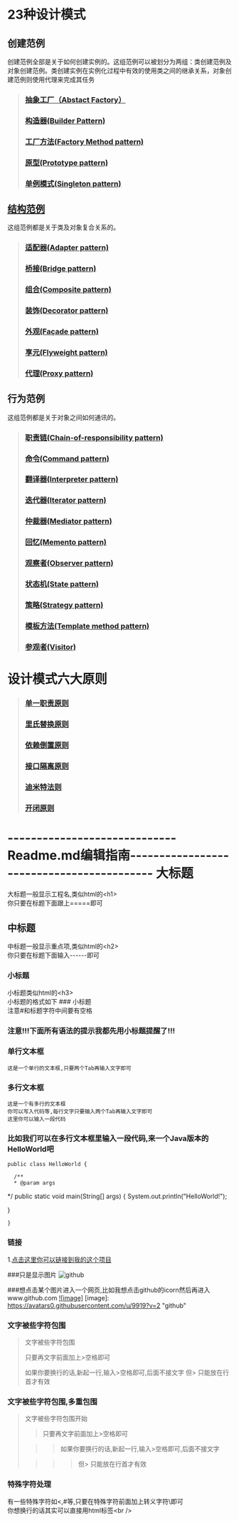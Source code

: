 23种设计模式
=====

创建范例
-----

创建范例全部是关于如何创建实例的。这组范例可以被划分为两组：类创建范例及对象创建范例。类创建实例在实例化过程中有效的使用类之间的继承关系，对象创建范例则使用代理来完成其任务

> ### [抽象工厂（Abstact Factory）](http://blog.csdn.net/zhengzhb/article/details/7359385)
> ### [构造器(Builder Pattern)](http://blog.csdn.net/luhuajcdd/article/details/8806897)
> ### [工厂方法(Factory Method pattern)](http://www.cnblogs.com/java-my-life/archive/2012/03/25/2416227.html)
> ### [原型(Prototype pattern)](http://blog.csdn.net/zhengzhb/article/details/7393528)
> ### [单例模式(Singleton pattern)](http://yangguangfu.iteye.com/blog/815944)


[结构范例](http://www.cnblogs.com/Terrylee/archive/2006/06/01/designpattern_articles_structpattern.html)
-----

这组范例都是关于类及对象复合关系的。

> ### [适配器(Adapter pattern)](http://www.cnblogs.com/wangjq/archive/2012/07/09/2582485.html)
> ### [桥接(Bridge pattern)](http://www.cnblogs.com/muzongyan/archive/2010/09/01/1815153.html)
> ### [组合(Composite pattern)](http://www.cnblogs.com/doubleliang/archive/2011/12/27/2304104.html)
> ### [装饰(Decorator pattern)](http://www.cnblogs.com/god_bless_you/archive/2010/06/10/1755212.html)
> ### [外观(Façade pattern)](http://www.cnblogs.com/Terrylee/archive/2006/03/17/352349.html)
> ### [享元(Flyweight pattern)](http://www.cnblogs.com/zhenyulu/articles/55793.html)
> ### [代理(Proxy pattern)](http://www.cnblogs.com/Terrylee/archive/2006/05/18/403382.html)

行为范例
-----

这组范例都是关于对象之间如何通讯的。

> ### [职责链(Chain-of-responsibility pattern)](http://www.cnblogs.com/java-my-life/archive/2012/05/28/2516865.html)
> ### [命令(Command pattern)](http://www.cnblogs.com/devinzhang/archive/2012/01/06/2315235.html)
> ### [翻译器(Interpreter pattern)](http://wangwengcn.iteye.com/blog/1733971)
> ### [迭代器(Iterator pattern)](http://www.cnblogs.com/liuling/archive/2013/04/14/iterator.html)
> ### [仲裁器(Mediator pattern)](http://www.cnblogs.com/BeyondAnyTime/archive/2012/08/30/2663922.html)
> ### [回忆(Memento pattern)](http://www.cnblogs.com/java-my-life/archive/2012/06/06/2534942.html)
> ### [观察者(Observer pattern)](http://www.cnblogs.com/wangjq/archive/2012/07/12/2587966.html)
> ### [状态机(State pattern)](http://www.cnblogs.com/java-my-life/archive/2012/06/08/2538146.html)
> ### [策略(Strategy pattern)](http://yangguangfu.iteye.com/blog/815107)
> ### [模板方法(Template method pattern)](http://www.cnblogs.com/java-my-life/archive/2012/05/14/2495235.html)
> ### [参观者(Visitor)](http://dev.yesky.com/82/2036582.shtml)

设计模式六大原则
=====
> ### [单一职责原则](http://blog.csdn.net/zhengzhb/article/details/7278174)
> ### [里氏替换原则](http://blog.csdn.net/zhengzhb/article/details/7281833)
> ### [依赖倒置原则](http://blog.csdn.net/zhengzhb/article/details/7289269)
> ### [接口隔离原则](http://blog.csdn.net/zhengzhb/article/details/7296921)
> ### [迪米特法则](http://blog.csdn.net/zhengzhb/article/details/7296930)
> ### [开闭原则](http://blog.csdn.net/zhengzhb/article/details/7296944)

-----------------------------Readme.md编辑指南------------------------------------------
大标题
===================================
  大标题一般显示工程名,类似html的\<h1\><br />
  你只要在标题下面跟上=====即可

  
中标题
-----------------------------------
  中标题一般显示重点项,类似html的\<h2\><br />
  你只要在标题下面输入------即可
  
### 小标题
  小标题类似html的\<h3\><br />
  小标题的格式如下 ### 小标题<br />
  注意#和标题字符中间要有空格

### 注意!!!下面所有语法的提示我都先用小标题提醒了!!! 

### 单行文本框
    这是一个单行的文本框,只要两个Tab再输入文字即可
        
### 多行文本框  
    这是一个有多行的文本框
    你可以写入代码等,每行文字只要输入两个Tab再输入文字即可
    这里你可以输入一段代码

### 比如我们可以在多行文本框里输入一段代码,来一个Java版本的HelloWorld吧
    public class HelloWorld {

      /**
      * @param args
   */
   public static void main(String[] args) {
   System.out.println("HelloWorld!");

   }

    }
### 链接
1.[点击这里你可以链接到我的这个项目](https://github.com/lvyafei/Designpatterns)<br />

###只是显示图片
![github](https://avatars2.githubusercontent.com/u/6541847?v=2 "github")

###想点击某个图片进入一个网页,比如我想点击github的icorn然后再进入www.github.com
[![image]](http://www.github.com/)
[image]: https://avatars0.githubusercontent.com/u/9919?v=2 "github"

### 文字被些字符包围
> 文字被些字符包围
>
> 只要再文字前面加上>空格即可
>
> 如果你要换行的话,新起一行,输入>空格即可,后面不接文字
> 但> 只能放在行首才有效

### 文字被些字符包围,多重包围
> 文字被些字符包围开始
>
> > 只要再文字前面加上>空格即可
>
>  > > 如果你要换行的话,新起一行,输入>空格即可,后面不接文字
>
> > > > 但> 只能放在行首才有效

### 特殊字符处理
有一些特殊字符如<,#等,只要在特殊字符前面加上转义字符\即可<br />
你想换行的话其实可以直接用html标签\<br /\>
